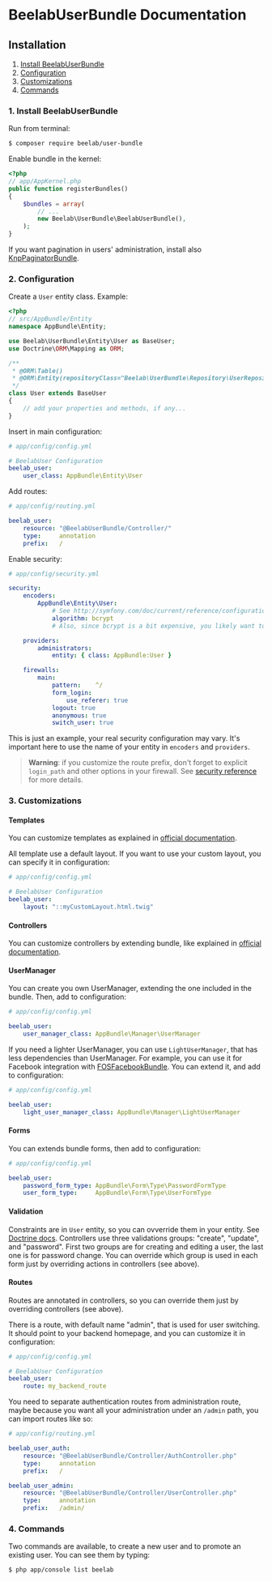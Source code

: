 BeelabUserBundle Documentation
==============================

## Installation

1. [Install BeelabUserBundle](#1-install-beelabuserbundle)
2. [Configuration](#2-configuration)
3. [Customizations](#3-customizations)
4. [Commands](#4-commands)

### 1. Install BeelabUserBundle

Run from terminal:

```bash
$ composer require beelab/user-bundle
```

Enable bundle in the kernel:

```php
<?php
// app/AppKernel.php
public function registerBundles()
{
    $bundles = array(
        // ...
        new Beelab\UserBundle\BeelabUserBundle(),
    );
}
```

If you want pagination in users' administration, install also [KnpPaginatorBundle](https://github.com/KnpLabs/KnpPaginatorBundle).

### 2. Configuration

Create a ``User`` entity class.
Example:

```php
<?php
// src/AppBundle/Entity
namespace AppBundle\Entity;

use Beelab\UserBundle\Entity\User as BaseUser;
use Doctrine\ORM\Mapping as ORM;

/**
 * @ORM\Table()
 * @ORM\Entity(repositoryClass="Beelab\UserBundle\Repository\UserRepository")
 */
class User extends BaseUser
{
    // add your properties and methods, if any...
}
```

Insert in main configuration:

```yaml
# app/config/config.yml

# BeelabUser Configuration
beelab_user:
    user_class: AppBundle\Entity\User
```

Add routes:

```yaml
# app/config/routing.yml

beelab_user:
    resource: "@BeelabUserBundle/Controller/"
    type:     annotation
    prefix:   /
```

Enable security:

```yaml
# app/config/security.yml

security:
    encoders:
        AppBundle\Entity\User:
            # See http://symfony.com/doc/current/reference/configuration/security.html#using-the-bcrypt-password-encoder
            algorithm: bcrypt
            # Also, since bcrypt is a bit expensive, you likely want to override it in test env

    providers:
        administrators:
            entity: { class: AppBundle:User }

    firewalls:
        main:
            pattern:    ^/
            form_login:
                use_referer: true
            logout: true
            anonymous: true
            switch_user: true
```

This is just an example, your real security configuration may vary.
It's important here to use the name of your entity in ``encoders`` and ``providers``.

> **Warning**: if you customize the route prefix, don't forget to explicit ``login_path`` and other options in your
> firewall. See [security reference](http://symfony.com/doc/current/reference/configuration/security.html#the-login-form-and-process) for more details.
>

### 3. Customizations

#### Templates

You can customize templates as explained in
[official documentation](http://symfony.com/doc/current/book/templating.html#overriding-bundle-templates).

All template use a default layout. If you want to use your custom layout, you can
specify it in configuration:
```yaml
# app/config/config.yml

# BeelabUser Configuration
beelab_user:
    layout: "::myCustomLayout.html.twig"
```

#### Controllers

You can customize controllers by extending bundle, like explained in
[official documentation](http://symfony.com/doc/current/cookbook/bundles/inheritance.html#overriding-controllers).

#### UserManager

You can create you own UserManager, extending the one included in the bundle.
Then, add to configuration:

```yaml
# app/config/config.yml

beelab_user:
    user_manager_class: AppBundle\Manager\UserManager
```

If you need a lighter UserManager, you can use ``LightUserManager``, that has less
dependencies than UserManager. For example, you can use it for Facebook integration with
[FOSFacebookBundle](https://github.com/FriendsOfSymfony/FOSFacebookBundle).
You can extend it, and add to configuration:

```yaml
# app/config/config.yml

beelab_user:
    light_user_manager_class: AppBundle\Manager\LightUserManager
```

#### Forms

You can extends bundle forms, then add to configuration:

```yaml
# app/config/config.yml

beelab_user:
    password_form_type: AppBundle\Form\Type\PasswordFormType
    user_form_type:     AppBundle\Form\Type\UserFormType
```

#### Validation

Constraints are in ``User`` entity, so you can ovverride them in your entity.
See [Doctrine docs](http://docs.doctrine-project.org/en/latest/tutorials/override-field-association-mappings-in-subclasses.html).
Controllers use three validations groups: "create", "update", and "password".
First two groups are for creating and editing a user, the last one is for password change.
You can override which group is used in each form just by overriding actions in controllers (see above).

#### Routes

Routes are annotated in controllers, so you can override them just by overriding controllers (see above).

There is a route, with default name "admin", that is used for user switching. It should point
to your backend homepage, and you can customize it in configuration:
```yaml
# app/config/config.yml

# BeelabUser Configuration
beelab_user:
    route: my_backend_route
```

You need to separate authentication routes from administration route, maybe because you want all your administration
under an ``/admin`` path, you can import routes like so:
```yaml
# app/config/routing.yml

beelab_user_auth:
    resource: "@BeelabUserBundle/Controller/AuthController.php"
    type:     annotation
    prefix:   /

beelab_user_admin:
    resource: "@BeelabUserBundle/Controller/UserController.php"
    type:     annotation
    prefix:   /admin/
```

### 4. Commands

Two commands are available, to create a new user and to promote an existing user.
You can see them by typing:

```bash
$ php app/console list beelab
```
